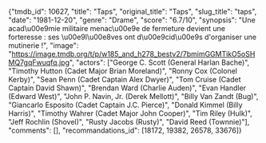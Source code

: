 {"tmdb_id": 10627, "title": "Taps", "original_title": "Taps", "slug_title": "taps", "date": "1981-12-20", "genre": "Drame", "score": "6.7/10", "synopsis": "Une acad\u00e9mie militaire menac\u00e9e de fermeture devient une forteresse : ses \u00e9l\u00e8ves ont d\u00e9cid\u00e9s d'organiser une mutinerie !", "image": "https://image.tmdb.org/t/p/w185_and_h278_bestv2/7bmimGGMTikO5oSHMQ7gqFwuqfq.jpg", "actors": ["George C. Scott (General Harlan Bache)", "Timothy Hutton (Cadet Major Brian Moreland)", "Ronny Cox (Colonel Kerby)", "Sean Penn (Cadet Captain Alex Dwyer)", "Tom Cruise (Cadet Captain David Shawn)", "Brendan Ward (Charlie Auden)", "Evan Handler (Edward West)", "John P. Navin, Jr. (Derek Mellott)", "Billy Van Zandt (Bug)", "Giancarlo Esposito (Cadet Captain J.C. Pierce)", "Donald Kimmel (Billy Harris)", "Timothy Wahrer (Cadet Major John Cooper)", "Tim Riley (Hulk)", "Jeff Rochlin (Shovel)", "Rusty Jacobs (Rusty)", "David Reed (Townnie)"], "comments": [], "recommandations_id": [18172, 19382, 26578, 33676]}
